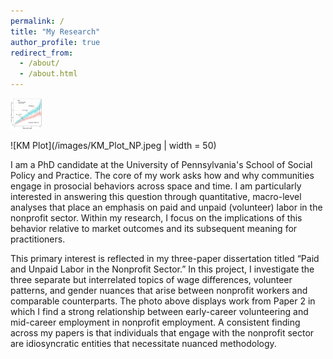 ```yaml
---
permalink: /
title: "My Research"
author_profile: true
redirect_from: 
  - /about/
  - /about.html
---
```

<img src = "/images/KM_Plot_NP.jpeg" width = "50" height = "50">

![KM Plot](/images/KM_Plot_NP.jpeg | width = 50)

I am a PhD candidate at the University of Pennsylvania's School of Social Policy and Practice. The core of my work asks how and why communities engage in prosocial behaviors across space and time. I am particularly interested in answering this question through quantitative, macro-level analyses that place an emphasis on paid and unpaid (volunteer) labor in the nonprofit sector. Within my research, I focus on the implications of this behavior relative to market outcomes and its subsequent meaning for practitioners.

This primary interest is reflected in my three-paper dissertation titled “Paid and Unpaid Labor in the Nonprofit Sector.” In this project, I investigate the three separate but interrelated topics of wage differences, volunteer patterns, and gender nuances that arise between nonprofit workers and comparable counterparts. The photo above displays work from Paper 2 in which I find a strong relationship between early-career volunteering and mid-career employment in nonprofit employment. A consistent finding across my papers is that individuals that engage with the nonprofit sector are idiosyncratic entities that necessitate nuanced methodology. 

